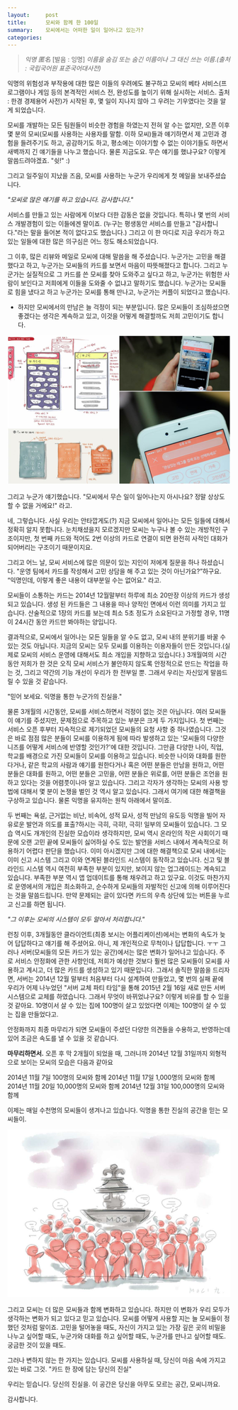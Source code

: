 ```yaml
---
layout:     post
title:      모씨와 함께 한 100일
summary:    모씨에서는 어떠한 일이 일어나고 있는가?
categories:
---
```

> *익명 匿名* [발음 : 잉명]
*이름을 숨김 또는 숨긴 이름이나 그 대신 쓰는 이름.(출처 : 국립국어원 표준국어대사전)*

익명의 위험성과 부작용에 대한 많은 이들의 우려에도 불구하고 모씨의 베타 서비스(프로그램이나 게임 등의 본격적인 서비스 전, 완성도를 높이기 위해 실시하는 서비스. 출처 : 한경 경제용어 사전)가 시작된 후, 몇 일이 지나지 않아 그 우려는 기우였다는 것을 알게 되었습니다.

모씨를 개발하는 모든 팀원들이 비슷한 경험을 하였는지 전혀 알 수는 없지만, 오픈 이후 몇 분의 모씨(모씨를 사용하는 사용자를 말함. 이하 모씨)들과 얘기하면서 제 고민과 경험을 들려주기도 하고, 공감하기도 하고, 평소에는 이야기할 수 없는 이야기들도 하면서 새벽까지 긴 얘기들을 나누고 했습니다. 물론 지금도요. 무슨 얘기를 했냐구요? 이렇게 말씀드려야겠죠. "쉿!" :)

그리고 일주일이 지났을 즈음, 모씨를 사용하는 누군가 우리에게 첫 메일을 보내주셨습니다. 

*"모씨로 많은 얘기를 하고 있습니다. 감사합니다."* 

서비스를 만들고 있는 사람에게 이보다 더한 감동은 없을 것입니다. 특히나 몇 번의 서비스 개발경험이 있는 이들에겐 말이죠. (누구는 평생동안 서비스를 만들고 "감사합니다."라는 말을 들어본 적이 없다고도 했습니다.) 그리고 이 한 마디로 지금 우리가 하고 있는 일들에 대한 많은 의구심은 어느 정도 해소되었습니다. 

그 이후, 많은 리뷰와 메일로 모씨에 대해 말씀을 해 주셨습니다. 누군가는 고민을 해결했다고 하고, 누군가는 모씨들의 카드를 보면서 마음이 따뜻해졌다고 합니다. 그리고 누군가는 실질적으로 그 카드를 쓴 모씨를 찾아 도와주고 싶다고 하고, 누군가는 위험한 사람이 보인다고 저희에게 이들을 도와줄 수 없냐고 말하기도 했습니다. 누군가는 모씨들로 힘을 냈다고 하고 누군가는 모씨를 통해 만나고, 누군가는 커플이 되었다고 했습니다.
-	하지만 모씨에서의 만남은 늘 걱정이 되는 부분입니다. 많은 모씨들이 조심하셨으면 좋겠다는 생각은 계속하고 있고, 이것을 어떻게 해결할까도 저희 고민이기도 합니다. 

![](/images/20150217/moci_blog_004_001.jpg)

그리고 누군가 얘기했습니다. "모씨에서 무슨 일이 일어나는지 아시나요? 정말 상상도 할 수 없을 거에요!" 라고.

네, 그렇습니다. 사실 우리는 안타깝게도(?) 지금 모씨에서 일어나는 모든 일들에 대해서 정확히 알지 못합니다. 눈치채셨을지 모르겠지만 모씨는 누구나 볼 수 있는 개방적인 구조이지만, 첫 번째 카드와 적어도 2번 이상의 카드로 연결이 되면 완전히 사적인 대화가 되어버리는 구조이기 때문이지요.  

그리고 어느 날, 모씨 서비스에 많은 의문이 있는 지인이 저에게 질문을 하나 하셨습니다. 
"운영 팀에서 카드를 작성해서 고민 상담을 해 주고 있는 것이 아닌가요?”하구요. “익명인데, 이렇게 좋은 내용이 대부분일 수는 없어요." 라고. 

모씨들이 소통하는 카드는 2014년 12월말부터 하루에 최소 20만장 이상의 카드가 생성되고 있습니다. 생성 된 카드들은 그 내용을 떠나 양적인 면에서 이런 의미를 가지고 있습니다. 산술적으로 1장의 카드를 보는데 최소 5초 정도가 소요된다고 가정할 경우, 11명이 24시간 동안 카드만 봐야하는 양입니다. 

결과적으로, 모씨에서 일어나는 모든 일들을 알 수도 없고, 모씨 내의 분위기를 바꿀 수 있는 것도 아닙니다. 지금의 모씨는 모두 모씨를 이용하는 이용자들이 만든 것입니다.(실제로 모씨의 서비스 운영에 대해서도 최소 개입을 지향하고 있습니다.) 3개월여의 시간동안 저희가 한 것은 오직 모씨 서비스가 불안하지 않도록 안정적으로 만드는 작업을 하는 것, 그리고 약간의 기능 개선이 우리가 한 전부일 뿐. 그래서 우리는 자신있게 말씀드릴 수 있을 것 같습니다. 

"믿어 보세요. 익명을 통한 누군가의 진실을."

물론 3개월의 시간동안, 모씨를 서비스하면서 걱정이 없는 것은 아닙니다. 여러 모씨들이 얘기를 주셨지만, 문제점으로 주목하고 있는 부분은 크게 두 가지입니다. 첫 번째는 서비스 오픈 후부터 지속적으로 제기되었던 모씨들의 요청 사항 중 하나였습니다. 그것은 바로 점점 많은 분들이 모씨를 이용하게 됨에 따라 발생하고 있는 '모씨들의 다양한 니즈를 어떻게 서비스에 반영할 것인가?'에 대한 것입니다. 그만큼 다양한 나이, 직업, 학교를 배경으로 가진 모씨들이 모씨를 이용하고 있습니다. 비슷한 나이와 대화를 원한다거나, 같은 학교의 사람과 얘기를 원한다거나 혹은 어떤 분들은 만남을 원하고, 어떤 분들은 대화를 원하고, 어떤 분들은 고민을, 어떤 분들은 위로를, 어떤 분들은 조언을 원하고 있다는 것을 어렴풋이나마 알고 있습니다. 그리고 각자가 생각하는 모씨의 사용 방법에 대해서 몇 분이 논쟁을 벌인 것 역시 알고 있습니다. 그래서 여기에 대한 해결책을 구상하고 있습니다. 물론 익명을 유지하는 원칙 아래에서 말이죠. 

두 번째는 욕설, 근거없는 비난, 비속어, 성적 묘사, 성적 만남의 유도등 익명을 빌어 자유로운 발언과 의도를 표출?하시는 극히, 극히!, 극히! 일부의 모씨들이 있습니다. 그 모습 역시도 개개인의 진실한 모습이라 생각하지만, 모씨 역시 온라인의 작은 사회이기 때문에 오랜 고민 끝에 모씨들이 싫어하실 수도 있는 발언을 서비스 내에서 계속적으로 허용하기 어렵다 판단을 했습니다. 이미 아시겠지만 그에 대한 해결책으로 모씨 내에서는 이미 신고 시스템 그리고 이와 연계된 블라인드 시스템이 동작하고 있습니다. 신고 및 블라인드 시스템 역시 여전히 부족한 부분이 있지만, 보이지 않는 업그레이드는 계속되고 있습니다. 부족한 부분 역시 앱 업데이트를 통해 채우려고 하고 있구요. 이것도 마찬가지로 운영에서의 개입은 최소화하고, 순수하게 모씨들의 자발적인 신고에 의해 이루어진다는 것을 말씀드립니다. 만약 문제되는 글이 있다면 카드의 우측 상단에 있는 버튼을 누르고 신고를 하면 됩니다. 

*"그 이후는 모씨의 시스템이 모두 알아서 처리합니다."*

런칭 이후, 3개월동안 클라이언트(최종 보시는 어플리케이션)에서는 변화의 속도가 늦어 답답하다고 얘기를 해 주셨어요. 아니, 제 개인적으로 무척이나 답답합니다. ㅜㅜ 그러나 서버(모씨들의 모든 카드가 있는 공간)에서는 많은 변화가 일어나고 있습니다. 주로 서비스 안정화에 관한 사항인데, 저희가 예상한 것보다 훨씬 많은 모씨들이 모씨를 사용하고 계시고, 더 많은 카드를 생성하고 있기 때문입니다. 그래서 솔직한 말씀을 드리자면, 서버는 2014년 12월 말부터 처음부터 다시 설계하여 만들었고, 몇 번의 실패 끝에 우리가 어제 나누었던 "서버 교체 파티 타임"을 통해 2015년 2월 16일 새로 만든 서버 시스템으로 교체를 하였습니다. 그래서 무엇이 바뀌었냐구요? 이렇게 비유를 할 수 있을 것 같아요. 10명이서 살 수 있는 집에 100명이 살고 있었다면 이제는 100명이 살 수 있는 집을 만들었다고.

안정화까지 최종 마무리가 되면 모씨들이 주셨던 다양한 의견들을 수용하고, 반영하는데 있어 조금은 속도를 낼 수 있을 것 같습니다. 

**마무리하면서.**
오픈 후 막 2개월이 되었을 때, 그러니까 2014년 12월 31일까지 외형적으로 보이는 모씨의 모습은 다음과 같아요

2014년 11월 7일 100명의 모씨와 함께
2014년 11월 17일 1,000명의 모씨와 함께
2014년 11월 20일 10,000명의 모씨와 함께
2014년 12월 31일 100,000명의 모씨와 함께

이제는 매일 수천명의 모씨들이 생겨나고 있습니다. 익명을 통한 진실의 공간을 믿는 모씨들이.

![](/images/20150217/moci_blog_004_002.jpg)

그리고 모씨는 더 많은 모씨들과 함께 변화하고 있습니다. 하지만 이 변화가 우리 모두가 생각하는 변화가 되고 있다고 믿고 있습니다. 모씨를 어떻게 사용할 지는 늘 모씨들이 정했던 것처럼 말이죠.  고민을 털어놓을 때도, 자신이 가지고 있는 가장 깊은 곳의 비밀을 나누고 싶어할 때도, 누군가와 대화를 하고 싶어할 때도, 누군가를 만나고 싶어할 때도. 궁금한 것이 있을 때도. 
 
그러나 변하지 않는 한 가지는 있습니다. 
모씨를 사용하실 때, 당신이 마음 속에 가지고 있는 바로 그것. 
"카드 한 장에 담는 당신의 진실"

우리는 믿습니다. 당신의 진실을. 
이 공간은 당신을 아무도 모르는 공간, 모씨니까요.

감사합니다.